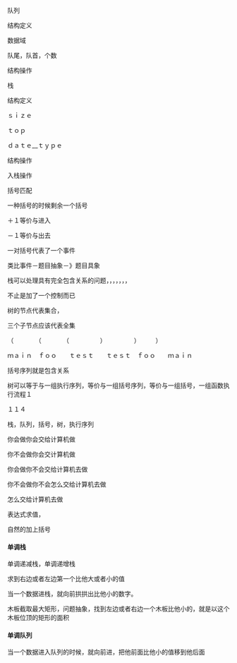 队列

结构定义

数据域

队尾，队首，个数

结构操作





栈

结构定义

ｓｉｚｅ

ｔｏｐ

ｄａｔｅ__ｔｙｐｅ



结构操作

入栈操作



括号匹配

一种括号的时候剩余一个括号



＋１等价与进入

－１等价与出去



一对括号代表了一个事件

类比事件－题目抽象－》题目具象



栈可以处理具有完全包含关系的问题，，，，，，，

不止是加了一个控制而已



树的节点代表集合，

三个子节点应该代表全集

（　　　　（　　　　（　　　　　）　　　　　）　　　）

ｍａｉｎ　ｆｏｏ　　ｔｅｓｔ　　ｔｅｓｔ　ｆｏｏ　　ｍａｉｎ



括号序列就是包含关系

树可以等于与一组执行序列，等价与一组括号序列，等价与一组括号，一组函数执行流程１

１１４

栈，队列，括号，树，执行序列



你会做你会交给计算机做

你不会做你会交计算机做

你会做你不会交给计算机去做

你不会做你不会怎么交给计算机去做



怎么交给计算机去做

表达式求值，

自然的加上括号



#### 单调栈

单调递减栈，单调递增栈

求到右边或者左边第一个比他大或者小的值



当一个数据进栈，就向前拱拱出比他小的数字。



木板截取最大矩形，问题抽象，找到左边或者右边一个木板比他小的，就是以这个木板位顶的矩形的面积

#### 单调队列



当一个数据进入队列的时候，就向前进，把他前面比他小的值移到他后面

